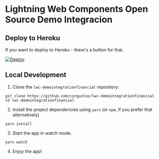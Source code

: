 # Lightning Web Components Open Source Demo Integracion

## Deploy to Heroku

If you want to deploy to Heroku - there's a button for that.

[![Deploy](https://www.herokucdn.com/deploy/button.svg)](https://heroku.com/deploy)

## Local Development

1. Clone the `lwc-demointegrationfinancial` repository:

```
git clone https://github.com/corguzleo/lwc-demointegrationfinancial
cd lwc-demointegrationfinancial
```

2. Install the project dependencies using `yarn` (or `npm`, if you prefer that alternatively)

```
yarn install
```

3. Start the app in watch mode.

```
yarn watch
```

4. Enjoy the app!
